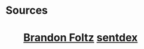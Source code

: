 <h1>Sources<h1>

<ol>
    <lu>
        <a href="https://www.youtube.com/channel/UCFrjdcImgcQVyFbK04MBEhA">Brandon Foltz</a>
    </lu>
    <lu>
        <a href="https://www.youtube.com/channel/UCfzlCWGWYyIQ0aLC5w48gBQ">sentdex</a>
    </lu>
</ol>


